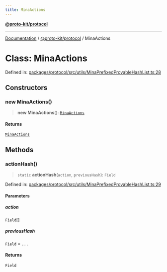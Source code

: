 ```yaml
---
title: MinaActions
---
```


[**@proto-kit/protocol**](../README.md)

***

[Documentation](../../../README.md) / [@proto-kit/protocol](../README.md) / MinaActions

# Class: MinaActions

Defined in: [packages/protocol/src/utils/MinaPrefixedProvableHashList.ts:28](https://github.com/proto-kit/framework/blob/4d6b3b6da51b3edee0fbf25ce72c1f59ec61e891/packages/protocol/src/utils/MinaPrefixedProvableHashList.ts#L28)

## Constructors

### new MinaActions()

> **new MinaActions**(): [`MinaActions`](MinaActions.md)

#### Returns

[`MinaActions`](MinaActions.md)

## Methods

### actionHash()

> `static` **actionHash**(`action`, `previousHash`): `Field`

Defined in: [packages/protocol/src/utils/MinaPrefixedProvableHashList.ts:29](https://github.com/proto-kit/framework/blob/4d6b3b6da51b3edee0fbf25ce72c1f59ec61e891/packages/protocol/src/utils/MinaPrefixedProvableHashList.ts#L29)

#### Parameters

##### action

`Field`[]

##### previousHash

`Field` = `...`

#### Returns

`Field`
